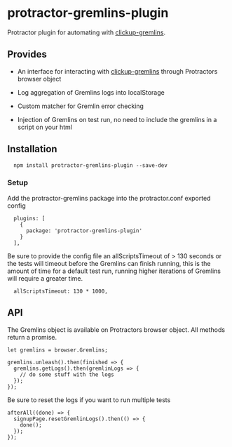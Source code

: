 # protractor-gremlins-plugin

Protractor plugin for automating with [clickup-gremlins](https://github.com/rlwhatley3/gremlins.js "Clickup Gremlins").

## Provides

  - An interface for interacting with [clickup-gremlins](https://github.com/rlwhatley3/gremlins.js "Clickup Gremlins") through Protractors browser object
  
  - Log aggregation of Gremlins logs into localStorage
  
  - Custom matcher for Gremlin error checking
  
  - Injection of Gremlins on test run, no need to include the gremlins in a script on your html

## Installation
```
  npm install protractor-gremlins-plugin --save-dev
```
### Setup

Add the protractor-gremlins package into the protractor.conf exported config
```
  plugins: [
    {
      package: 'protractor-gremlins-plugin'
    }
  ],

```
Be sure to provide the config file an allScriptsTimeout of > 130 seconds or the tests will timeout before the Gremlins can finish running, this is the amount of time for a default test run, running higher iterations of Gremlins will require a greater time.
```
  allScriptsTimeout: 130 * 1000,
```

## API

The Gremlins object is available on Protractors browser object. All methods return a promise.

```
let gremlins = browser.Gremlins;

gremlins.unleash().then(finished => {
  gremlins.getLogs().then(gremlinLogs => {
    // do some stuff with the logs
  });
});

```
Be sure to reset the logs if you want to run multiple tests

```
afterAll((done) => {
  signupPage.resetGremlinLogs().then(() => {
    done();
  });
});
```
